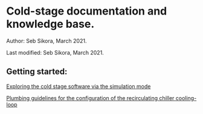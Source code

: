 # Cold-stage documentation and knowledge base.

Author: Seb Sikora, March 2021.

Last modified:  Seb Sikora, March 2021.

## Getting started:

[Exploring the cold stage software via the simulation mode](getting_started/getting_started.md)

[Plumbing guidelines for the configuration of the recirculating chiller cooling-loop](cooling_loop_setup/cooling_loop_setup.md)


